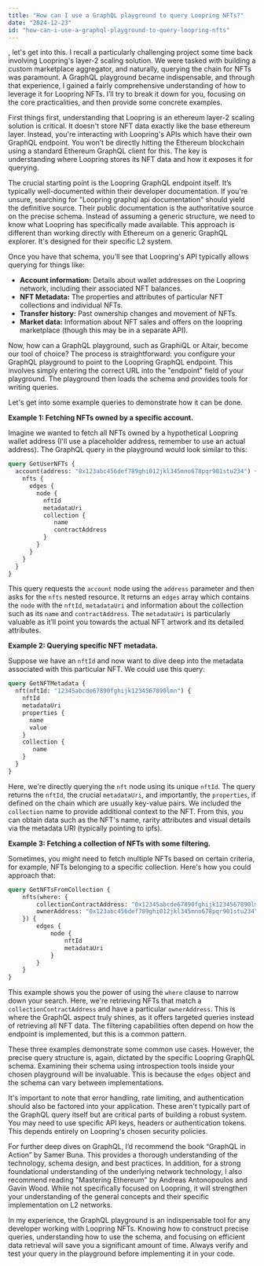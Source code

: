 ```yaml
---
title: "How can I use a GraphQL playground to query Loopring NFTs?"
date: "2024-12-23"
id: "how-can-i-use-a-graphql-playground-to-query-loopring-nfts"
---
```


, let's get into this. I recall a particularly challenging project some time back involving Loopring's layer-2 scaling solution. We were tasked with building a custom marketplace aggregator, and naturally, querying the chain for NFTs was paramount. A GraphQL playground became indispensable, and through that experience, I gained a fairly comprehensive understanding of how to leverage it for Loopring NFTs. I’ll try to break it down for you, focusing on the core practicalities, and then provide some concrete examples.

First things first, understanding that Loopring is an ethereum layer-2 scaling solution is critical. It doesn't store NFT data exactly like the base ethereum layer. Instead, you're interacting with Loopring's APIs which have their own GraphQL endpoint. You won’t be directly hitting the Ethereum blockchain using a standard Ethereum GraphQL client for this. The key is understanding where Loopring stores its NFT data and how it exposes it for querying.

The crucial starting point is the Loopring GraphQL endpoint itself. It’s typically well-documented within their developer documentation. If you're unsure, searching for "Loopring graphql api documentation" should yield the definitive source. Their public documentation is the authoritative source on the precise schema. Instead of assuming a generic structure, we need to know what Loopring has specifically made available. This approach is different than working directly with Ethereum on a generic GraphQL explorer. It's designed for their specific L2 system.

Once you have that schema, you’ll see that Loopring's API typically allows querying for things like:

*   **Account information:** Details about wallet addresses on the Loopring network, including their associated NFT balances.
*   **NFT Metadata:** The properties and attributes of particular NFT collections and individual NFTs.
*   **Transfer history:** Past ownership changes and movement of NFTs.
*   **Market data:** Information about NFT sales and offers on the loopring marketplace (though this may be in a separate API).

Now, how can a GraphQL playground, such as GraphiQL or Altair, become our tool of choice? The process is straightforward: you configure your GraphQL playground to point to the Loopring GraphQL endpoint. This involves simply entering the correct URL into the "endpoint" field of your playground. The playground then loads the schema and provides tools for writing queries.

Let's get into some example queries to demonstrate how it can be done.

**Example 1: Fetching NFTs owned by a specific account.**

Imagine we wanted to fetch all NFTs owned by a hypothetical Loopring wallet address (I'll use a placeholder address, remember to use an actual address). The GraphQL query in the playground would look similar to this:

```graphql
query GetUserNFTs {
  account(address: "0x123abc456def789ghi012jkl345mno678pqr901stu234") {
    nfts {
      edges {
        node {
          nftId
          metadataUri
          collection {
             name
             contractAddress
          }
        }
      }
    }
  }
}
```

This query requests the `account` node using the `address` parameter and then asks for the `nfts` nested resource. It returns an `edges` array which contains the `node` with the `nftId`, `metadataUri` and information about the collection such as its `name` and `contractAddress`. The `metadataUri` is particularly valuable as it’ll point you towards the actual NFT artwork and its detailed attributes.

**Example 2: Querying specific NFT metadata.**

Suppose we have an `nftId` and now want to dive deep into the metadata associated with this particular NFT. We could use this query:

```graphql
query GetNFTMetadata {
  nft(nftId: "12345abcde67890fghijk1234567890lmn") {
    nftId
    metadataUri
    properties {
      name
      value
    }
    collection {
       name
    }
  }
}
```

Here, we're directly querying the `nft` node using its unique `nftId`. The query returns the `nftId`, the crucial `metadataUri`, and importantly, the `properties`, if defined on the chain which are usually key-value pairs. We included the `collection` name to provide additional context to the NFT. From this, you can obtain data such as the NFT's name, rarity attributes and visual details via the metadata URI (typically pointing to ipfs).

**Example 3: Fetching a collection of NFTs with some filtering.**

Sometimes, you might need to fetch multiple NFTs based on certain criteria, for example, NFTs belonging to a specific collection. Here's how you could approach that:

```graphql
query GetNFTsFromCollection {
    nfts(where: {
        collectionContractAddress: "0x12345abcde67890fghijk1234567890lmn",
        ownerAddress: "0x123abc456def789ghi012jkl345mno678pqr901stu234"
    }) {
        edges {
            node {
                nftId
                metadataUri
            }
        }
    }
}
```

This example shows you the power of using the `where` clause to narrow down your search. Here, we're retrieving NFTs that match a `collectionContractAddress` and have a particular `ownerAddress`. This is where the GraphQL aspect truly shines, as it offers targeted queries instead of retrieving all NFT data. The filtering capabilities often depend on how the endpoint is implemented, but this is a common pattern.

These three examples demonstrate some common use cases. However, the precise query structure is, again, dictated by the specific Loopring GraphQL schema. Examining their schema using introspection tools inside your chosen playground will be invaluable. This is because the `edges` object and the schema can vary between implementations.

It's important to note that error handling, rate limiting, and authentication should also be factored into your application. These aren't typically part of the GraphQL query itself but are critical parts of building a robust system. You may need to use specific API keys, headers or authentication tokens. This depends entirely on Loopring's chosen security policies.

For further deep dives on GraphQL, I’d recommend the book “GraphQL in Action” by Samer Buna. This provides a thorough understanding of the technology, schema design, and best practices. In addition, for a strong foundational understanding of the underlying network technology, I also recommend reading "Mastering Ethereum" by Andreas Antonopoulos and Gavin Wood. While not specifically focused on Loopring, it will strengthen your understanding of the general concepts and their specific implementation on L2 networks.

In my experience, the GraphQL playground is an indispensable tool for any developer working with Loopring NFTs. Knowing how to construct precise queries, understanding how to use the schema, and focusing on efficient data retrieval will save you a significant amount of time. Always verify and test your query in the playground before implementing it in your code.
